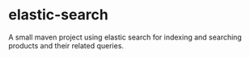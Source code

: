 elastic-search
==============
A small maven project using elastic search for indexing and searching products and their related queries.
